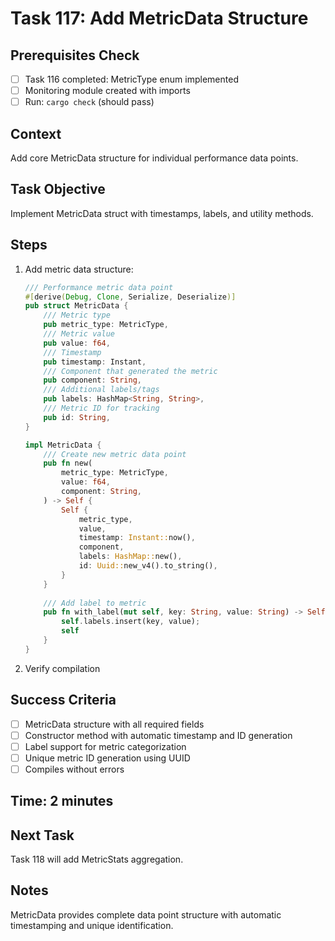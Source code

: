 # Task 117: Add MetricData Structure

## Prerequisites Check
- [ ] Task 116 completed: MetricType enum implemented
- [ ] Monitoring module created with imports
- [ ] Run: `cargo check` (should pass)

## Context
Add core MetricData structure for individual performance data points.

## Task Objective
Implement MetricData struct with timestamps, labels, and utility methods.

## Steps
1. Add metric data structure:
   ```rust
   /// Performance metric data point
   #[derive(Debug, Clone, Serialize, Deserialize)]
   pub struct MetricData {
       /// Metric type
       pub metric_type: MetricType,
       /// Metric value
       pub value: f64,
       /// Timestamp
       pub timestamp: Instant,
       /// Component that generated the metric
       pub component: String,
       /// Additional labels/tags
       pub labels: HashMap<String, String>,
       /// Metric ID for tracking
       pub id: String,
   }
   
   impl MetricData {
       /// Create new metric data point
       pub fn new(
           metric_type: MetricType,
           value: f64,
           component: String,
       ) -> Self {
           Self {
               metric_type,
               value,
               timestamp: Instant::now(),
               component,
               labels: HashMap::new(),
               id: Uuid::new_v4().to_string(),
           }
       }
       
       /// Add label to metric
       pub fn with_label(mut self, key: String, value: String) -> Self {
           self.labels.insert(key, value);
           self
       }
   }
   ```
2. Verify compilation

## Success Criteria
- [ ] MetricData structure with all required fields
- [ ] Constructor method with automatic timestamp and ID generation
- [ ] Label support for metric categorization
- [ ] Unique metric ID generation using UUID
- [ ] Compiles without errors

## Time: 2 minutes

## Next Task
Task 118 will add MetricStats aggregation.

## Notes
MetricData provides complete data point structure with automatic timestamping and unique identification.